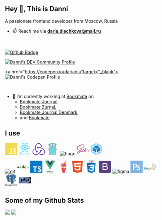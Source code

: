 ## Hey 👋, This is Danni
<p align='left'>A passionate frontend developer from Moscow, Russia</p>

- 📫  Reach me via **daria.diachkova@mail.ru**

<br>

[![Github Badge](https://img.shields.io/badge/-dariadia-grey?style=flat&logo=github&logoColor=white&link=https://github.com/dariadia/)](https://www.github.com/dariadia/) 

<a href="https://dev.to/dariadia" target="_blank">
  <img src="https://d2fltix0v2e0sb.cloudfront.net/dev-badge.svg" alt="Danni's DEV Community Profile" height="30" width="30">
</a>

<a href="https://codepen.io/dariadia"target="_blank">
  <img src="https://blog.codepen.io/wp-content/uploads/2012/06/Button-Black-Large.png" alt="Danni's Codepen Profile" height="30" width="30">
</a>

<br> 

- 🔭  I’m currently working at [Bookmate](https://bookmate.com/) on 
  - [Bookmate Journal](https://journal.bookmate.com/),
  - [Bookmate Zurnal](https://zurnal.bookmate.com/),
  - [Bookmate Journal Denmark](http://journal.bookmate.dk/),
  - and [Bookmate](https://bookmate.com/)

## I use
<p align="left"><img src="https://github.com/devicons/devicon/blob/master/icons/javascript/javascript-plain.svg" alt="javascript" width="40" height="40"/> <img src="https://github.com/devicons/devicon/blob/master/icons/react/react-original-wordmark.svg" alt="react" width="40" height="40"/> <img src="https://github.com/devicons/devicon/blob/master/icons/redux/redux-original.svg" alt="redux" width="40" height="40"/> <img src="https://github.com/devicons/devicon/blob/master/icons/go/go-original.svg" alt="go" width="40" height="40"/> <img src="https://api.iconify.design/logos-hugo.svg" alt="hugo" width="40" height="40"/> <img src="https://github.com/devicons/devicon/blob/master/icons/sass/sass-original.svg" alt="sass" width="40" height="40"/> <img src="https://github.com/devicons/devicon/blob/master/icons/webpack/webpack-original.svg" alt="webpack" width="40" height="40"/></p>

<p align="left"> <img src="https://www.vectorlogo.zone/logos/git-scm/git-scm-icon.svg" alt="git" width="40" height="40"/> <img src="https://github.com/devicons/devicon/blob/master/icons/nodejs/nodejs-original-wordmark.svg" alt="nodejs" width="40" height="40"/> <img src="https://github.com/devicons/devicon/blob/master/icons/typescript/typescript-original.svg" alt="typescript" width="40" height="40"/> <img src="https://github.com/devicons/devicon/blob/master/icons/vuejs/vuejs-original-wordmark.svg" alt="vuejs" width="40" height="40"/> <img src="https://github.com/devicons/devicon/blob/master/icons/gulp/gulp-plain.svg" alt="gulp" width="40" height="40"/> <img src="https://github.com/devicons/devicon/blob/master/icons/html5/html5-original.svg" alt="html5" width="40" height="40"/> <img src="https://github.com/devicons/devicon/blob/master/icons/css3/css3-original-wordmark.svg" alt="css3" width="40" height="40"/> <img src="https://github.com/devicons/devicon/blob/master/icons/bootstrap/bootstrap-plain.svg" alt="bootstrap" width="40" height="40"/> <img src="https://upload.wikimedia.org/wikipedia/commons/3/33/Figma-logo.svg" alt="figma" width="40" height="40"/> <img src="https://github.com/devicons/devicon/blob/master/icons/photoshop/photoshop-plain.svg" alt="photoshop" width="40" height="40"/> <img src="https://github.com/devicons/devicon/blob/master/icons/mysql/mysql-original-wordmark.svg" alt="mysql" width="40" height="40"/> <img src="https://github.com/devicons/devicon/blob/master/icons/postgresql/postgresql-original-wordmark.svg" alt="postgresql" width="40" height="40"/> <img src="https://github.com/devicons/devicon/blob/master/icons/php/php-original.svg" alt="php" width="40" height="40"/> </p>



## Some of my Github Stats

<img height="180em" src="https://github-readme-stats.vercel.app/api?username=dariadia&theme=merko&show_icons=true&hide_border=true&&count_private=true&include_all_commits=true" />
<img height="180em" src="https://github-readme-stats.vercel.app/api/top-langs/?username=dariadia&theme=merko&show_icons=true&hide_border=true&layout=compact&langs_count=8"/>
